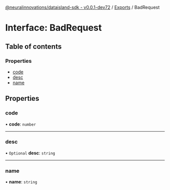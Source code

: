 [@neuralinnovations/dataisland-sdk - v0.0.1-dev72](../../README.md) / [Exports](../modules.md) / BadRequest

# Interface: BadRequest

## Table of contents

### Properties

- [code](BadRequest.md#code)
- [desc](BadRequest.md#desc)
- [name](BadRequest.md#name)

## Properties

### code

• **code**: `number`

___

### desc

• `Optional` **desc**: `string`

___

### name

• **name**: `string`
